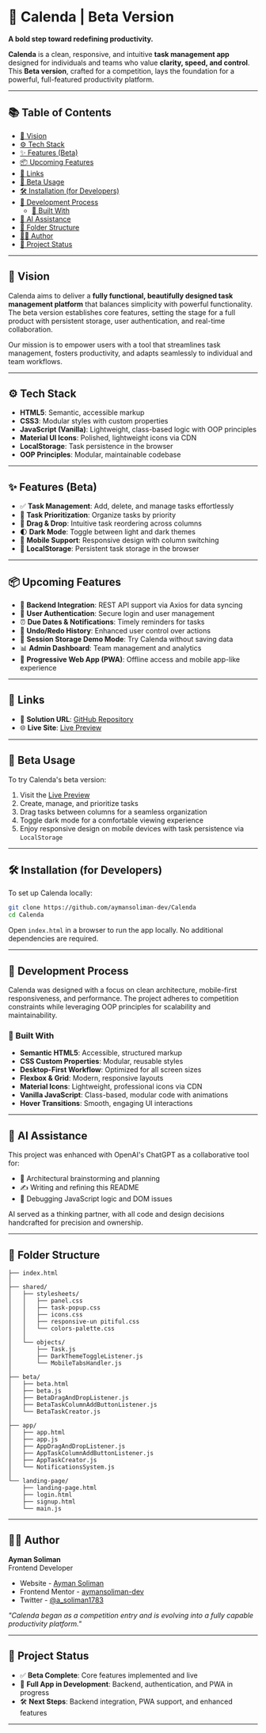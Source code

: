 

# 🧠 Calenda | Beta Version

**A bold step toward redefining productivity.**

**Calenda** is a clean, responsive, and intuitive **task management app** designed for individuals and teams who value **clarity, speed, and control**. This **Beta version**, crafted for a competition, lays the foundation for a powerful, full-featured productivity platform.

---

## 📚 Table of Contents

- [🚀 Vision](#-vision)
- [⚙️ Tech Stack](#-tech-stack)
- [✨ Features (Beta)](#-features-beta)
- [📦 Upcoming Features](#-upcoming-features)
- [🔗 Links](#-links)
- [🧪 Beta Usage](#-beta-usage)
- [🛠 Installation (for Developers)](#-installation-for-developers)
- [🔨 Development Process](#-development-process)
    - [🔧 Built With](#-built-with)
- [🧠 AI Assistance](#-ai-assistance)
- [🧱 Folder Structure](#-folder-structure)
- [👨‍💻 Author](#-author)
- [📌 Project Status](#-project-status)

---

## 🚀 Vision

Calenda aims to deliver a **fully functional, beautifully designed task management platform** that balances simplicity with powerful functionality. The beta version establishes core features, setting the stage for a full product with persistent storage, user authentication, and real-time collaboration.

Our mission is to empower users with a tool that streamlines task management, fosters productivity, and adapts seamlessly to individual and team workflows.

---

## ⚙️ Tech Stack

- **HTML5**: Semantic, accessible markup
- **CSS3**: Modular styles with custom properties
- **JavaScript (Vanilla)**: Lightweight, class-based logic with OOP principles
- **Material UI Icons**: Polished, lightweight icons via CDN
- **LocalStorage**: Task persistence in the browser
- **OOP Principles**: Modular, maintainable codebase

---

## ✨ Features (Beta)

- ✅ **Task Management**: Add, delete, and manage tasks effortlessly
- 📌 **Task Prioritization**: Organize tasks by priority
- 🔄 **Drag & Drop**: Intuitive task reordering across columns
- 🌓 **Dark Mode**: Toggle between light and dark themes
- 📱 **Mobile Support**: Responsive design with column switching
- 💾 **LocalStorage**: Persistent task storage in the browser

---

## 📦 Upcoming Features

- 🔗 **Backend Integration**: REST API support via Axios for data syncing
- 👤 **User Authentication**: Secure login and user management
- ⏰ **Due Dates & Notifications**: Timely reminders for tasks
- 🔁 **Undo/Redo History**: Enhanced user control over actions
- 🧪 **Session Storage Demo Mode**: Try Calenda without saving data
- 📊 **Admin Dashboard**: Team management and analytics
- 🚀 **Progressive Web App (PWA)**: Offline access and mobile app-like experience

---

## 🔗 Links

- 🧠 **Solution URL**: [GitHub Repository](https://github.com/aymansoliman-dev/Calenda)
- 🌐 **Live Site**: [Live Preview](https://aymansoliman-dev.github.io/Calenda/)

---

## 🧪 Beta Usage

To try Calenda's beta version:

1. Visit the [Live Preview](https://aymansoliman-dev.github.io/Calenda/)
2. Create, manage, and prioritize tasks
3. Drag tasks between columns for a seamless organization
4. Toggle dark mode for a comfortable viewing experience
5. Enjoy responsive design on mobile devices with task persistence via `LocalStorage`

---

## 🛠 Installation (for Developers)

To set up Calenda locally:

```bash
git clone https://github.com/aymansoliman-dev/Calenda
cd Calenda
```

Open `index.html` in a browser to run the app locally. No additional dependencies are required.

---

## 🔨 Development Process

Calenda was designed with a focus on clean architecture, mobile-first responsiveness, and performance. The project adheres to competition constraints while leveraging OOP principles for scalability and maintainability.

### 🔧 Built With

- **Semantic HTML5**: Accessible, structured markup
- **CSS Custom Properties**: Modular, reusable styles
- **Desktop-First Workflow**: Optimized for all screen sizes
- **Flexbox & Grid**: Modern, responsive layouts
- **Material Icons**: Lightweight, professional icons via CDN
- **Vanilla JavaScript**: Class-based, modular code with animations
- **Hover Transitions**: Smooth, engaging UI interactions

---

## 🧠 AI Assistance

This project was enhanced with OpenAI's ChatGPT as a collaborative tool for:

- 🧠 Architectural brainstorming and planning
- ✍️ Writing and refining this README
- 🧩 Debugging JavaScript logic and DOM issues

AI served as a thinking partner, with all code and design decisions handcrafted for precision and ownership.

---

## 🧱 Folder Structure

```
├── index.html
│
├── shared/
│   ├── stylesheets/
│   │   ├── panel.css
│   │   ├── task-popup.css
│   │   ├── icons.css
│   │   ├── responsive-un pitiful.css
│   │   └── colors-palette.css
│   │
│   └── objects/
│       ├── Task.js
│       ├── DarkThemeToggleListener.js
│       └── MobileTabsHandler.js
│
├── beta/
│   ├── beta.html
│   ├── beta.js
│   ├── BetaDragAndDropListener.js
│   ├── BetaTaskColumnAddButtonListener.js
│   └── BetaTaskCreator.js
│
├── app/
│   ├── app.html
│   ├── app.js
│   ├── AppDragAndDropListener.js
│   ├── AppTaskColumnAddButtonListener.js
│   ├── AppTaskCreator.js
│   └── NotificationsSystem.js
│
└── landing-page/
    ├── landing-page.html
    ├── login.html
    ├── signup.html
    └── main.js
```

---

## 👨‍💻 Author

**Ayman Soliman**  
Frontend Developer

- Website - [Ayman Soliman](https://bento.me/ayman-soliman)
- Frontend Mentor - [aymansoliman-dev](https://www.frontendmentor.io/profile/aymansoliman-dev)
- Twitter - [@a_soliman1783](https://x.com/a_soliman1783)

*"Calenda began as a competition entry and is evolving into a fully capable productivity platform."*

---

## 📌 Project Status

- ✅ **Beta Complete**: Core features implemented and live
- 🚧 **Full App in Development**: Backend, authentication, and PWA in progress
- 🛠 **Next Steps**: Backend integration, PWA support, and enhanced features

---